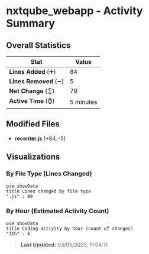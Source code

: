 # nxtqube_webapp - Activity Summary 

## Overall Statistics

| Stat                   | Value                                                             |
| ---------------------- | ----------------------------------------------------------------- |
| **Lines Added** (➕)   | 84                                          |
| **Lines Removed** (➖) | 5                                        |
| **Net Change** (↕)    | 79                |
| **Active Time** (⌚)   | 5 minutes |


## Modified Files
- **recenter.js** (+84, -5)

## Visualizations

### By File Type (Lines Changed)

```mermaid
pie showData
title Lines changed by file type
".js" : 89
```

### By Hour (Estimated Activity Count)

```mermaid
pie showData
title Coding activity by hour (count of changes)
"11h" : 6
```


> **Last Updated:** 03/05/2025, 11:04:11